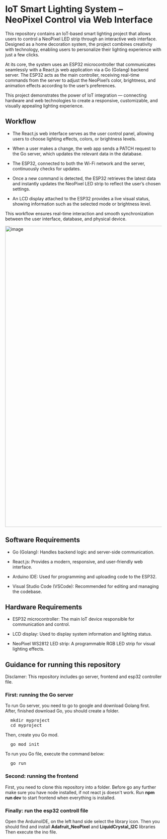 # IoT Smart Lighting System – NeoPixel Control via Web Interface

This repository contains an IoT-based smart lighting project that allows users to control a NeoPixel LED strip through an interactive web interface. Designed as a home decoration system, the project combines creativity with technology, enabling users to personalize their lighting experience with just a few clicks.

At its core, the system uses an ESP32 microcontroller that communicates seamlessly with a React.js web application via a Go (Golang) backend server. The ESP32 acts as the main controller, receiving real-time commands from the server to adjust the NeoPixel’s color, brightness, and animation effects according to the user’s preferences.

This project demonstrates the power of IoT integration — connecting hardware and web technologies to create a responsive, customizable, and visually appealing lighting experience.

## Workflow
- The React.js web interface serves as the user control panel, allowing users to choose lighting effects, colors, or brightness levels.

- When a user makes a change, the web app sends a PATCH request to the Go server, which updates the relevant data in the database.

- The ESP32, connected to both the Wi-Fi network and the server, continuously checks for updates.

- Once a new command is detected, the ESP32 retrieves the latest data and instantly updates the NeoPixel LED strip to reflect the user’s chosen settings.

- An LCD display attached to the ESP32 provides a live visual status, showing information such as the selected mode or brightness level.

This workflow ensures real-time interaction and smooth synchronization between the user interface, database, and physical device.

<img width="1917" height="967" alt="image" src="https://github.com/user-attachments/assets/e53f1eec-8958-4b72-8a2c-75eb603ef415" />


## Software Requirements

- Go (Golang): Handles backend logic and server-side communication.

- React.js: Provides a modern, responsive, and user-friendly web interface.

- Arduino IDE: Used for programming and uploading code to the ESP32.

- Visual Studio Code (VSCode): Recommended for editing and managing the codebase.

## Hardware Requirements

- ESP32 microcontroller: The main IoT device responsible for communication and control.

- LCD display: Used to display system information and lighting status.

- NeoPixel WS2812 LED strip: A programmable RGB LED strip for visual lighting effects.

## Guidance for running this repository

Disclamer: This repository includes go server, frontend and esp32 controller file.

### First: running the Go server
To run Go server, you need to go to google and download Golang first. After, finished download Go, you should create a folder.
<pre>
  mkdir myproject
  cd myproject
</pre>

Then, create you Go mod.
<pre>
  go mod init <module-name> 
</pre>
To run you Go file, execute the command below:
<pre>
  go run <your-go-file>
</pre>

### Second: running the frontend
First, you need to clone this repository into a folder. Before go any further make sure you have node installed, if not react js doesn't work.
Run **npm run dev** to start frontend when everything is installed.

### Finally: run the esp32 controll file
Open the ArduinoIDE, on the left hand side select the library icon. Then you should find and install **Adafruit_NeoPixel** and **LiquidCrystal_I2C** libraries
Then execute the ino file.
